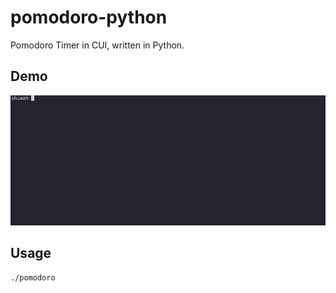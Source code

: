 # pomodoro-python

Pomodoro Timer in CUI, written in Python.

## Demo
![pomodoro](/docs/po.gif)

## Usage

```
./pomodoro
```

